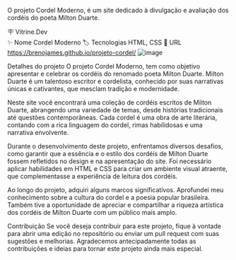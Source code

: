 O projeto Cordel Moderno, é um site dedicado à divulgação e avaliação dos cordéis do poeta Milton Duarte.

🪧 Vitrine.Dev	
✨ Nome	Cordel Moderno
🏷️ Tecnologias	HTML, CSS
🚀 URL	https://brenojames.github.io/projeto-cordel/
![image](https://github.com/user-attachments/assets/0f598539-f3ef-4e66-a3aa-8115e3ae1063)

Detalhes do projeto
O projeto Cordel Moderno, tem como objetivo apresentar e celebrar os cordéis do renomado poeta Milton Duarte. Milton Duarte é um talentoso escritor e cordelista, conhecido por suas narrativas únicas e cativantes, que mesclam tradição e modernidade.

Neste site você encontrará uma coleção de cordéis escritos de Milton Duarte, abrangendo uma variedade de temas, desde histórias tradicionais até questões contemporâneas. Cada cordel é uma obra de arte literária, contando com a rica linguagem do cordel, rimas habilidosas e uma narrativa envolvente.

Durante o desenvolvimento deste projeto, enfrentamos diversos desafios, como garantir que a essência e o estilo dos cordéis de Milton Duarte fossem refletidos no design e na apresentação do site. Foi necessário aplicar habilidades em HTML e CSS para criar um ambiente visual atraente, que complementasse a experiência de leitura dos cordéis.

Ao longo do projeto, adquiri alguns marcos significativos. Aprofundei meu conhecimento sobre a cultura do cordel e a poesia popular brasileira. Também tive a oportunidade de apreciar e compartilhar a riqueza artística dos cordéis de Milton Duarte com um público mais amplo.

Contribuição
Se você deseja contribuir para este projeto, fique à vontade para abrir uma edição no repositório ou enviar um pull request com suas sugestões e melhorias. Agradecemos antecipadamente todas as contribuições e ideias para tornar este projeto ainda mais especial.

